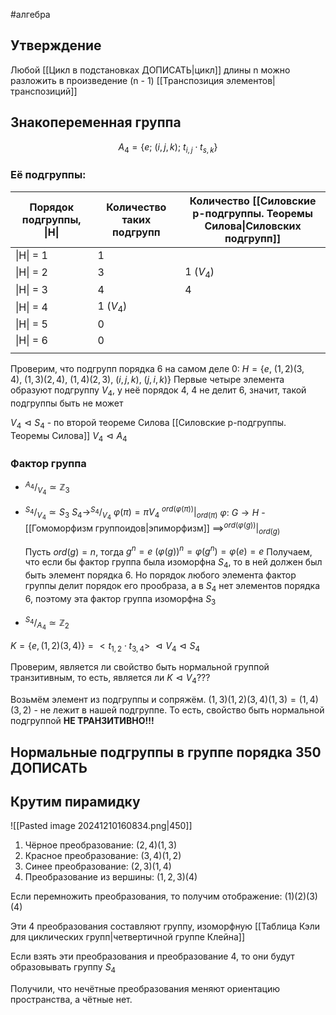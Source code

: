 #алгебра 
## Утверждение
Любой [[Цикл в подстановках ДОПИСАТЬ|цикл]] длины n можно разложить в произведение (n - 1) [[Транспозиция элементов|транспозиций]]
## Знакопеременная группа
$$A_4 = \{ e; \ (i, j, k); \ t_{i, j} \cdot t_{s, k} \}$$
### Её подгруппы:

| Порядок подгруппы, \|H\| | Количество таких подгрупп | Количество [[Силовские p-подгруппы. Теоремы Силова\|Силовских подгрупп]] |
| ------------------------ | ------------------------- | ------------------------------------------------------------------------ |
| \|H\| = 1                | 1                         |                                                                          |
| \|H\| = 2                | 3                         | 1 ($V_4$)                                                                |
| \|H\| = 3                | 4                         | 4                                                                        |
| \|H\| = 4                | 1 ($V_4$)                 |                                                                          |
| \|H\| = 5                | 0                         |                                                                          |
| \|H\| = 6                | 0                         |                                                                          |
|                          |                           |                                                                          |
Проверим, что подгрупп порядка 6 на самом деле 0:
$H = \{ e, \ (1, 2)(3, 4), \ (1, 3)(2, 4), \ (1, 4)(2, 3), \ (i, j, k), \ (j, i, k)\}$
Первые четыре элемента образуют подгруппу $V_4$, у неё порядок 4, 4 не делит 6, значит, такой подгруппы быть не может

$V_4 \vartriangleleft S_4$ - по второй теореме Силова [[Силовские p-подгруппы. Теоремы Силова]]
$V_4 \vartriangleleft A_4$

### Фактор группа
- $^{A_4}/_{V_4} \simeq \mathbb{Z}_3$
- $^{S_4}/_{V_4} \simeq S_3$
	$S_4 \to ^{S_4}/_{V_4}$
	$\varphi(\pi) = \pi V_4$
	$^{ord(\varphi(\pi))}|_{ord(\pi)}$
	$\varphi: \ G \to H$ - [[Гомоморфизм группоидов|эпиморфизм]] $\implies ^{ord(\varphi(g))}|_{ord(g)}$
	
	Пусть $ord(g) = n$, тогда $g^n = e$
	$(\varphi(g))^n = \varphi(g^n) = \varphi(e) = e$
	Получаем, что если бы фактор группа была изоморфна $S_4$, то в ней должен был быть элемент порядка 6. Но порядок любого элемента фактор группы делит порядок его прообраза, а в $S_4$ нет элементов порядка 6, поэтому эта фактор группа изоморфна $S_3$
- $^{S_4}/_{A_4} \simeq \mathbb{Z}_2$

$K = \{ e, (1, 2)(3, 4) \} = <t_{1, 2} \cdot t_{3, 4}> \ \vartriangleleft V_4 \vartriangleleft S_4$

Проверим, является ли свойство быть нормальной группой транзитивным, то есть, является ли $K \vartriangleleft V_4$???

Возьмём элемент из подгруппы и сопряжём.
$(1, 3)(1, 2)(3, 4)(1, 3) = (1, 4)(3, 2)$ - не лежит в нашей подгруппе.
То есть, свойство быть нормальной подгруппой **НЕ ТРАНЗИТИВНО!!!**

## Нормальные подгруппы в группе порядка 350 ДОПИСАТЬ


## Крутим пирамидку
![[Pasted image 20241210160834.png|450]]
1) Чёрное преобразование: $(2, 4)(1, 3)$
2) Красное преобразование: $(3, 4)(1, 2)$
3) Синее преобразование: $(2, 3)(1, 4)$
4) Преобразование из вершины: $(1, 2, 3)(4)$

Если перемножить преобразования, то получим отображение: $(1)(2)(3)(4)$

Эти 4 преобразования составляют группу, изоморфную [[Таблица Кэли для циклических групп|четвертичной группе Клейна]]

Если взять эти преобразования и преобразование 4, то они будут образовывать группу $S_4$

Получили, что нечётные преобразования меняют ориентацию пространства, а чётные нет.